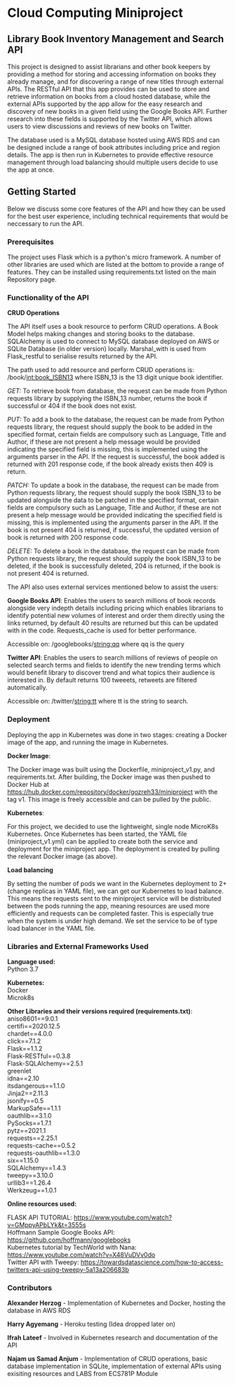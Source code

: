 # Cloud Computing Miniproject

## Library Book Inventory Management and Search API

This project is designed to assist librarians and other book keepers by providing a method for storing and accessing information on books they already manage, and for discovering a range of new titles through external APIs. The RESTful API that this app provides can be used to store and retrieve information on books from a cloud hosted database, while the external APIs supported by the app allow for the easy research and discovery of new books in a given field using the Google Books API. Further research into these fields is supported by the Twitter API, which allows users to view discussions and reviews of new books on Twitter.

The database used is a MySQL database hosted using AWS RDS and can be designed include a range of book attributes including price and region details. The app is then run in Kubernetes to provide effective resource management through load balancing should multiple users decide to use the app at once.

## Getting Started

Below we discuss some core features of the API and how they can be used for the best user experience, including technical requirements that would be neccessary to run the API.

### Prerequisites

The project uses Flask which is a python's micro framework. A number of other libraries are used which are listed at the bottom to provide a range of features. They can be installed using requirements.txt listed on the main Repository page.
 
### Functionality of the API

**CRUD Operations**

The API itself uses a book resource to perform CRUD operations. A Book Model helps making changes and storing books to the database. SQLAlchemy is used to connect to MySQL database deployed on AWS or SQLite Database (in older version) locally. Marshal_with is used from Flask_restful to serialise results returned by the API.

The path used to add resource and perform CRUD operations is: /book/<int:book_ISBN13> where ISBN_13 is the 13 digit unique book identifier.

*GET:* To retrieve book from database, the request can be made from Python requests library by supplying the ISBN_13 number, returns the book if successful or 404 if the book does not exist.

*PUT:* To add a book to the database, the request can be made from Python requests library, the request should supply the book to be added in the specified format, certain fields are compulsory such as Language, Title and Author, if these are not present a help message would be provided indicating the specified field is missing, this is implemented using the arguments parser in the API. If the request is successful, the book added is returned with 201 response code, if the book already exists then 409 is return.

*PATCH:* To update a book in the database, the request can be made from Python requests library, the request should supply the book ISBN_13 to be updated alongside the data to be patched in the specified format, certain fields are compulsory such as Language, Title and Author, if these are not present a help message would be provided indicating the specified field is missing, this is implemented using the arguments parser in the API. If the book is not present 404 is returned, if successful, the updated version of book is returned with 200 response code.

*DELETE:* To delete a book in the database, the request can be made from Python requests library, the request should supply the book ISBN_13 to be deleted, if the book is successfully deleted, 204 is returned, if the book is not present 404 is returned.

The API also uses external services mentioned below to assist the users:

**Google Books API**: Enables the users to search millions of book records alongside very indepth details including pricing which enables librarians to identify potential new volumes of interest and order them directly using the links returned, by default 40 results are returned but this can be updated with in the code. Requests_cache is used for better performance.

Accessible on: /googlebooks/<string:qq> where qq is the query

**Twitter API**: Enables the users to search millions of reviews of people on selected search terms and fields to identify the new trending terms which would benefit library to discover trend and what topics their audience is interested in. By default returns 100 tweeets, retweets are filtered automatically.

Accessible on: /twitter/<string:tt> where tt is the string to search.

### Deployment

Deploying the app in Kubernetes was done in two stages: creating a Docker image of the app, and running the image in Kubernetes.

**Docker Image**:

The Docker image was built using the Dockerfile, miniproject_v1.py, and requirements.txt. After building, the Docker image was then pushed to Docker Hub at https://hub.docker.com/repository/docker/gozreh33/miniproject with the tag v1. This image is freely accessible and can be pulled by the public.

**Kubernetes**:

For this project, we decided to use the lightweight, single node MicroK8s Kubernetes. Once Kubernetes has been started, the YAML file (miniproject_v1.yml) can be applied to create both the service and deployment for the miniproject app. The deployment is created by pulling the relevant Docker image (as above).

**Load balancing**

By setting the number of pods we want in the Kubernetes deployment to 2+ (change replicas in YAML file), we can get our Kubernetes to load balance. This means the requests sent to the miniproject service will be distributed between the pods running the app, meaning resources are used more efficiently and requests can be completed faster. This is especially true when the system is under high demand. We set the service to be of type load balancer in the YAML file.


### Libraries and External Frameworks Used

**Language used:**<br/>
Python 3.7

**Kubernetes:**<br/>
Docker<br/>
Microk8s<br/>

**Other Libraries and their versions required (requirements.txt)**:<br/>
aniso8601==9.0.1<br/>
certifi==2020.12.5<br/>
chardet==4.0.0<br/>
click==7.1.2<br/>
Flask==1.1.2<br/>
Flask-RESTful==0.3.8<br/>
Flask-SQLAlchemy==2.5.1<br/>
greenlet<br/>
idna==2.10<br/>
itsdangerous==1.1.0<br/>
Jinja2==2.11.3<br/>
jsonify==0.5<br/>
MarkupSafe==1.1.1<br/>
oauthlib==3.1.0<br/>
PySocks==1.7.1<br/>
pytz==2021.1<br/>
requests==2.25.1<br/>
requests-cache==0.5.2<br/>
requests-oauthlib==1.3.0<br/>
six==1.15.0<br/>
SQLAlchemy==1.4.3<br/>
tweepy==3.10.0<br/>
urllib3==1.26.4<br/>
Werkzeug==1.0.1<br/>

**Online resources used:**

FLASK API TUTORIAL: https://www.youtube.com/watch?v=GMppyAPbLYk&t=3555s<br/>
Hoffmann Sample Google Books API: https://github.com/hoffmann/googlebooks<br/>
Kubernetes tutorial by TechWorld with Nana: https://www.youtube.com/watch?v=X48VuDVv0do<br/>
Twitter API with Tweepy: https://towardsdatascience.com/how-to-access-twitters-api-using-tweepy-5a13a206683b<br/>


### Contributors


**Alexander Herzog** - Implementation of Kubernetes and Docker, hosting the database in AWS RDS<br/>

**Harry Agyemang** - Heroku testing (Idea dropped later on)<br/>

**Ifrah Lateef** - Involved in Kubernetes research and documentation of the API<br/>

**Najam us Samad Anjum** - Implementation of CRUD operations, basic database implementation in SQLite, implementation of external APIs using exisiting resources and LABS from ECS781P Module
